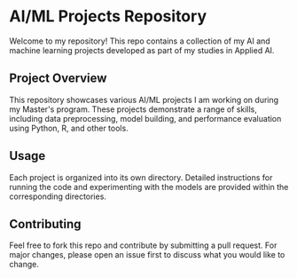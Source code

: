 # AI/ML Projects Repository

Welcome to my repository! This repo contains a collection of my AI and machine learning projects developed as part of my studies in Applied AI.


## Project Overview
This repository showcases various AI/ML projects I am working on during my Master's program. These projects demonstrate a range of skills, including data preprocessing, model building, and performance evaluation using Python, R, and other tools.


## Usage
Each project is organized into its own directory. Detailed instructions for running the code and experimenting with the models are provided within the corresponding directories.


## Contributing
Feel free to fork this repo and contribute by submitting a pull request. For major changes, please open an issue first to discuss what you would like to change.



